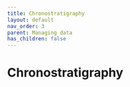 ```yaml
---
title: Chronostratigraphy
layout: default
nav_order: 3
parent: Managing data
has_children: false
---
```


# Chronostratigraphy

